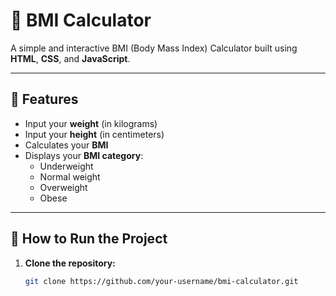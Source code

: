 # 🧮 BMI Calculator

A simple and interactive BMI (Body Mass Index) Calculator built using **HTML**, **CSS**, and **JavaScript**.

---

## 📌 Features

- Input your **weight** (in kilograms)
- Input your **height** (in centimeters)
- Calculates your **BMI**
- Displays your **BMI category**:
  - Underweight
  - Normal weight
  - Overweight
  - Obese

---

## 🚀 How to Run the Project

1. **Clone the repository:**
   ```bash
   git clone https://github.com/your-username/bmi-calculator.git
